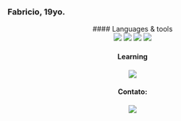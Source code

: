 ### Fabricio, 19yo.
 
<!--
**fabriciohrq/fabriciohrq** is a ✨ _special_ ✨ repository because its `README.md` (this file) appears on your GitHub profile.

Here are some ideas to get you started:

- 🔭 I’m currently working on ...
- 🌱 I’m currently learning ...
- 👯 I’m looking to collaborate on ...
- 🤔 I’m looking for help with ...
- 💬 Ask me about ...
- 📫 How to reach me: ...
- 😄 Pronouns: ...
- ⚡ Fun fact: ...
-->
<div style="text-align: center;">
#### Languages & tools

<div>
 <img src="https://img.shields.io/badge/CSS3-1572B6?style=for-the-badge&logo=css3&logoColor=white">
 <img src="https://img.shields.io/badge/HTML5-E34F26?style=for-the-badge&logo=html5&logoColor=white">
 <img src="https://img.shields.io/badge/JavaScript-323330?style=for-the-badge&logo=javascript&logoColor=F7DF1E">
 <img src="https://img.shields.io/badge/Bootstrap-563D7C?style=for-the-badge&logo=bootstrap&logoColor=white">
</div> 


#### Learning

<div>
 <img src="https://img.shields.io/badge/Vue.js-35495E?style=for-the-badge&logo=vue.js&logoColor=4FC08D">
</div>


#### Contato:
<div>
<a href="https://www.linkedin.com/in/fabricio-h-santos" target="_blank"><img src="https://img.shields.io/badge/-LinkedIn-%230077B5?style=for-the-badge&logo=linkedin&logoColor=white" target="_blank"></a>
</div>
</div>
<!-- <div>
<a href="https://github.com/fabriciohrq">
<img height="180em" src="https://github-readme-stats.vercel.app/api/top-langs/?username=fabriciohrq&layout=compact&langs_count=7&theme=dracula"/>
<img height="180em" src="https://github-readme-stats.vercel.app/api?username=fabriciohrq&show_icons=true&theme=dracula&include_all_commits=true&count_private=true"/>
</div> -->
